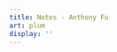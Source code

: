 ```yaml
---
title: Notes - Anthony Fu
art: plum
display: ''
---
```


<SubNav />

<ListPosts only-date type="note" />
